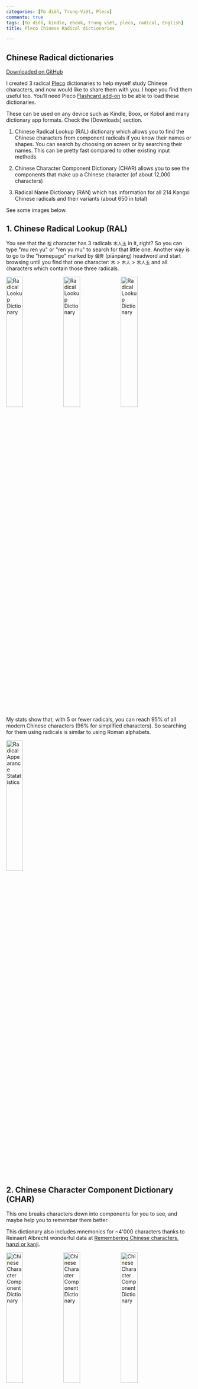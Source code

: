 ```yaml
---
categories: [Từ điển, Trung-Việt, Pleco]
comments: true
tags: [từ điển, kindle, ebook, trung việt, pleco, radical, English]
title: Pleco Chinese Radical dictionaries

---
```


## Chinese Radical dictionaries

[Downloaded on GitHub](https://github.com/catusf/tudien/releases/tag/V2.6)

I created 3 radical [Pleco](https://www.pleco.com/) dictionaries to help myself study Chinese characters, and now would like to share them with you. I hope you find them useful too. You'll need Pleco [Flashcard add-on](https://iphone.pleco.com/manual/30200/flash.html) to be able to load these dictionaries.

These can be used on any device such as Kindle, Boox, or Kobol and many dictionary app formats. Check the [Downloads] section.

1. Chinese Radical Lookup (RAL) dictionary which allows you to find the Chinese characters from component radicals if you know their names or shapes. You can search by choosing on screen or by searching their names. This can be pretty fast compared to other existing input methods

2. Chinese Character Component Dictionary (CHAR) allows you to see the components that make up a Chinese character (of about 12,000 characters)

3. Radical Name Dictionary (RAN) which has information for all 214 Kangxi Chinese radicals and their variants (about 650 in total)

See some images below.

## 1. Chinese Radical Lookup (RAL)
You see that the `栓` character has 3 radicals `⽊⼈⽟` in it, right? So you can type "mu ren yu" or "ren yu mu" to search for that little one.
Another way is to go to the "homepage" marked by `偏旁` (piānpáng) headword and start browsing until you find that one character: `⽊` > `⽊⼈` > `⽊⼈⽟` and all characters which contain those three radicals.

<p float="left">
    <img src="https://catusf.github.io/img/RAL-1.jpg" alt="Radical Lookup Dictionary" style="width: 30%;"/>
    <img src="https://catusf.github.io/img/RAL-2.jpg" alt="Radical Lookup Dictionary" style="width: 30%;"/>
    <img src="https://catusf.github.io/img/RAL-3.jpg" alt="Radical Lookup Dictionary" style="width: 30%;"/>
</p>

My stats show that, with 5 or fewer radicals, you can reach 95% of all modern Chinese characters (96% for simplified characters). So searching for them using radicals is similar to using Roman alphabets.

<img src="https://catusf.github.io/img/RAL-Stats.png" alt="Radical Appearance Statatistics" style="width: 30%;"/>

## 2. Chinese Character Component Dictionary (CHAR)

This one breaks characters down into components for you to see, and maybe help you to remember them better.

This dictionary also includes mnemonics for ~4'000 characters thanks to Reinaert Albrecht wonderful data at [Remembering Chinese characters, hanzi or kanji](https://rtega.be/chmn/).

<p float="left">
    <img src="https://catusf.github.io/img/CHAR-1.jpg" alt="Chinese Character Component Dictionary" style="width: 30%;"/>
    <img src="https://catusf.github.io/img/CHAR-2.jpg" alt="Chinese Character Component Dictionary" style="width: 30%;"/>
    <img src="https://catusf.github.io/img/CHAR-3.jpg" alt="Chinese Character Component Dictionary" style="width: 30%;"/>
</p>

## 3. Radical Name Dictionary (RAN)

This one lists all the common radicals you can find and lists useful information for you.

<p float="left">
    <img src="https://catusf.github.io/img/RAN-1.jpg" alt="Radical Name Dictionary" style="width: 30%;"/>
    <img src="https://catusf.github.io/img/RAN-2.jpg" alt="Radical Name Dictionary" style="width: 30%;"/>
</p>


I look forward to your feedback and suggestions for improvements. Thanks
